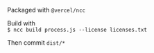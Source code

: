 
Packaged with `@vercel/ncc`

Build with  
```$ ncc build process.js --license licenses.txt```

Then commit ``` dist/* ```